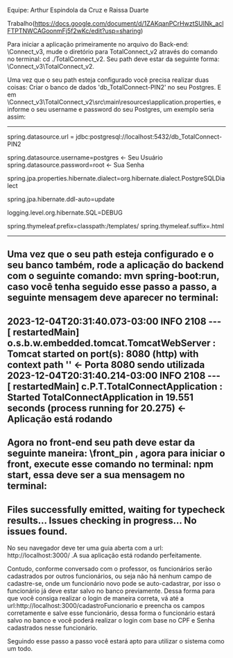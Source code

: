 Equipe: Arthur Espindola da Cruz e Raissa Duarte

Trabalho(https://docs.google.com/document/d/1ZAKqanPCrHwztSUINk_aclFTPTNWCAGoonmFj5f2wKc/edit?usp=sharing)

Para iniciar a aplicação primeiramente no arquivo do Back-end: \Connect_v3, mude o diretório para TotalConnect_v2 através do comando no terminal: cd ./TotalConnect_v2. Seu path deve estar da seguinte forma:
\Connect_v3\TotalConnect_v2.

Uma vez que o seu path esteja configurado você precisa realizar duas coisas:
Criar o banco de dados 'db_TotalConnect-PIN2' no seu Postgres. E em \Connect_v3\TotalConnect_v2\src\main\resources\application.properties, e informe o seu username e password do seu Postgres, um exemplo seria assim:

-----------------------------------------------------------------------------------
spring.datasource.url = jdbc:postgresql://localhost:5432/db_TotalConnect-PIN2

spring.datasource.username=postgres <- Seu Usuário
spring.datasource.password=root <- Sua Senha

spring.jpa.properties.hibernate.dialect=org.hibernate.dialect.PostgreSQLDialect

spring.jpa.hibernate.ddl-auto=update

logging.level.org.hibernate.SQL=DEBUG

spring.thymeleaf.prefix=classpath:/templates/
spring.thymeleaf.suffix=.html

-----------------------------------------------------------------------------------

Uma vez que o seu path esteja configurado e o seu banco também, rode a aplicação do backend com o seguinte comando: mvn spring-boot:run, caso você tenha seguido esse passo a passo, a seguinte mensagem deve aparecer no terminal: 
-----------------------------------------------------------------------------------
2023-12-04T20:31:40.073-03:00  INFO 2108 --- [  restartedMain] o.s.b.w.embedded.tomcat.TomcatWebServer  : Tomcat started on port(s): 8080 (http) with context path '' <- Porta 8080 sendo utilizada
2023-12-04T20:31:40.214-03:00  INFO 2108 --- [  restartedMain] c.P.T.TotalConnectApplication            : Started TotalConnectApplication in 19.551 seconds (process running for 20.275) <- Aplicação está rodando
-----------------------------------------------------------------------------------

Agora no front-end seu path deve estar da seguinte maneira: \front_pin , agora para iniciar o front, execute esse comando no terminal: npm start, essa deve ser a sua mensagem no terminal: 
------------------------------------------------------------------------------------
Files successfully emitted, waiting for typecheck results...
Issues checking in progress...
No issues found.
------------------------------------------------------------------------------------

No seu navegador deve ter uma guia aberta com a url: http://localhost:3000/ .A sua aplicação está rodando perfeitamente.

Contudo, conforme conversado com o professor, os funcionários serão cadastrados por outros funcionários, ou seja não há nenhum campo de cadastre-se, onde um funcionário novo pode se auto-cadastrar, por isso o funcionário já deve estar salvo no banco previamente. Dessa forma para que você consiga realizar o login de maneira correta, vá até a url:http://localhost:3000/cadastroFuncionario e preencha os campos corretamente e salve esse funcionário, dessa forma o funcionário estará salvo no banco e você poderá realizar o login com base no CPF e Senha cadastrados nesse funcionário.

Seguindo esse passo a passo você estará apto para utilizar o sistema como um todo.